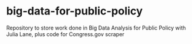 # big-data-for-public-policy
Repository to store work done in Big Data Analysis for Public Policy with Julia Lane, plus code for Congress.gov scraper
